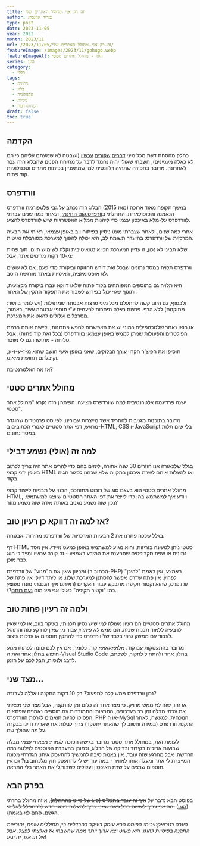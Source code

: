 ```yaml
---
title: זה רק אני ומחולל האתרים שלי
author: נמרוד איזנברג
type: post
date: 2023-11-05
year: 2023
month: 2023/11
url: /2023/11/05/זה-רק-אני-ומחולל-האתרים-שלי/
featureImage: /images/2023/11/gohugo.webp
featureImageAlt: הוגו - מחולל אתרים סטטי
series: הוגו
category:
  - כללי
tags:
  - כתיבה
  - בלוג
  - טכנולוגיה
  - גיקיות
  - הסחת-דעת
draft: false
toc: true
---
```

## הקדמה
כחלק מהסחת דעת מכל מיני [דברים](/2023/10/18/אחריות/) [שקורים](/2023/10/25/עשו-זאת-בעצמכם/) [עכשיו](/2023/11/01/רסיסי-ברזל/) (ושבטח לא שמעתם עליהם כי הם לא כאלה מעניינים), חשבתי שאולי יהיה נחמד לדבר על מתיחת הפנים שהבלוג הזה עבר לאחרונה. מדובר בחפירה שתהיה רלוונטית למי שמתעניין בפיתוח אתרים וטכנולוגיות קוד פתוח.
## וורדפרס
במשך תקופה מאוד ארוכה (מאז 2015) הבלוג הזה נכתב על גבי פלטפורמת וורדפרס הנאמנה והפופולארית. התחלתי ב[וורפרס.קום החינמי](https://aizenimr.wordpress.com/), ולאחר כמה שנים עברתי לוורדפרס על-מלא באיכסון עצמי כדי ליהנות ממלוא האפשרויות שיש לוורדפרס להציע.

אחרי כמה שנים, ולאחר שצברתי מעט ניסיון בפיתוח ווב באופן עצמאי, ראיתי את הבעיה המרכזית של וורדפרס: בהיעדר תשומת לב, היא יכולה להפוך למערכת מסורבלת ואיטית.

שלא תבינו לא נכון, זו עדיין המערכת הכי אינטואיטיבית וקלה לשימוש היום. תוך פחות מ-10 דקות מרימים אתר. *אבל:*

וורדפרס תלויה במסד נתונים שבכל זאת דורש תחזוקה וביקורת מדי פעם. אם לא עושים לא אופטימיזציה, האיטיות באתר מורגשת היטב.

היא תלויה גם בתוספים המפותחים בקוד פתוח שלאו דווקא עברו ביקורת מקצועית, ותוסף שגוי יכול בפירוש לשבור את התפקוד התקין של האתר.

ולבסוף, גם היום קשה להתעלם מכל מיני פרצות אבטחה שמתגלות (ויש לומר ביושר: מתוקנות) ללא הרף. פרצות כאלה נפתרות לפעמים ע"י תוספי אבטחה אשר, כאמור, מסרבלים ועלולים להאט את המערכת.

אז בואו נאמר שלטכנופילים כמוני יש את האפשרות לחפש פתרונות, וליישם אותם ברמת [הפילטרים והפעולות](https://developer.wordpress.org/reference/) שניתן לממש באופן עצמאי בוורדפרס (בכל זאת קוד פתוח), אבל סליחה - מתישהו גם לי נשבר.

תוסיפו את הפיצ'ר הקרוי [עורך הבלוקים](https://wordpress.org/gutenberg/), שאני באופן אישי חושב שהוא מ-ז-ע-ז-ע, וקיבלתם תחושת מיאוס.

אז מה האלטרנטיבה?
## מחולל אתרים סטטי
ישנה פרדיגמה אלטרנטיבית למה שוורדפרס מציעה. הפיתרון הזה נקרא "מחולל אתר סטטי".

מדובר בתוכנות מגניבות להחריד אשר מייצרות עבורינו, לפי סט פרמטרים שהוגדר מראש, דפי אתר סטטיים לגמרי הכתובים ב-HTML, CSS ו-JavaScript בלי שום תלות במסד נתונים.
## למה זה (אולי) נשמע דבילי
בגלל שלכאורה אנו חוזרים 30 שנה אחורה, לימים בהם כדי להרים אתר היה צריך לכתוב באופן ידני קבצי HTML ואז להעלות אותם לשרת איכסון בתקווה שלא שכחנו לסגור תגית בקוד.

מחולל אתרים סטטי הוא בעצם סוג של רובוט מתוחכם, הבנוי על תבניות לייצור קבצי HTML, ויודע איך למשתמש בהן כדי לייצר את דפי האתר הסטטיים שיוצגו למשתמש. נכון שזה נשמע מגניב באותה מידה שזה נשמע מוזר?
## אז למה זה דווקא כן רעיון טוב?
בגלל שככה פתרנו את 2 הבעיות המרכזיות של וורדפרס: מהירות ואבטחה.

דף HTML סטטי ניתן לטעינה בזריזות, והוא מגיע למשתמש באופן כמעט מיידי. אין מסד נתונים או שפת  סקריפטים שתפענח את המידע באמצע - זה קורה עכשיו ומייד כי הוא כבר מוכן.

ומכיוון שאין את ה"מנוע" של וורדפרס (הכתוב ב-PHP) באמצע, אין באמת "להיכן" לפרוץ. אין פתח שדרכו אפשר להסתנן למערכת שלנו, או ליתר דיוק: אין פתח של *וורדפרס*, שהוא וקטור תקיפה מתבקש עבור האקרים (ראיתם איך הגנבתי מונח מפוצץ כמו "וקטור תקיפה" כאילו אני מינימום [נעם רותם](https://www.b48.club/)?).
## ולמה זה רעיון פחות טוב
מחולל אתרים סטטיים הם רעיון מעולה למי שיש נסיון תכנותי, בעיקר בווב, או למי שאין לו בעיה ללמוד תכנות שכזה. הם ממש *לא פיתרון* עבור מי שאין לו רקע כזה והתרגל לעבוד עם ממשק גרפי בלבד של וורדפרס כדי להתקין תוספים או ערכות עיצוב.

מדובר בהתעסקות עם קוד. מלאאאאאא קוד. כלומר, אם אין לכם כוונה לפתוח מנוע חיפוש בחלון אחד ואת ה-Visual Studio Code בחלון אחר ולהתחיל לחקור, לשכתב, לדבג ולנסות, חבל לכם על הזמן.
## מצד שני...
נכון וורדפרס ממש קלה לתפעול? רק 10 דקות התקנה ויאללה לעבודה?

אז זהו, שזה לא ממש מדויק. כי מצד אחד זה כלום זמן להתקנה, אבל מצד שני מצאתי את עצמי מבלה זמן רב בעדכונים, התראות והתמודדות עם תוספים נאמנים שפתאום הפסיקו להיות תואמים לגרסת הוורדפרס, PHP או ה-MySql הנוכחית. למעשה, לאחר התקנת וורדפרס (במידה וחשוב לך שהאתר יתפקד) צריך לבלות את שארית חיינו בבקרה על מה שהולך שם.

לעומת זאת, במחולל אתר סטטי מדובר בגישה הפוכה לגמרי: מצאתי עצמי מבלה שבועות ארוכים בקידוד ובדיקה של הבלוג, וכמובן בהעברת הפוסטים לפלטפורמה החדשה. אבל מהרגע שזה עובד, אין באמת סיבה להמשיך להתעסק איתו. הגדרתי מכונה המייצרת לי אתר ומעלה אותו לאוויר - במה עוד יש לי להתעסק חוץ מלכתוב בו? גם אין תוספים שרצים על שרת האיכסון ועלולים לשבור לי את האתר בלי התראה.
## בפרק הבא
בפוסט הבא נדבר על ~~איך זה עובד בתכל'ס (סוג של סיוט בהתחלה)~~, איזה מחולל בחרתי ([הוגו](https://gohugo.io/)) ~~ומה אני צריך לעשות בכל פעם שאני צריך להעלות פוסט חדש (להתפלל לאלוהי הגשם. סתם לא באמת)~~.

*הערה רטרואקטיבית: הפוסט הבא עוסק בעיקר בהבדלים בין מחוללים שונים, והוראות התקנה בסיסיות להוגו. הוא פשוט יצא ארוך יותר ממה שחשבתי אז נאלצתי לפצל. אבל אל תדאגו, זה יגיע!*